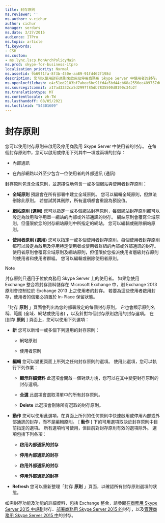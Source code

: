 ```yaml
---
title: 封存原則
ms.reviewer: ''
ms.author: v-cichur
author: cichur
manager: serdars
ms.date: 3/27/2015
audience: ITPro
ms.topic: article
f1.keywords:
- CSH
ms.custom:
- ms.lync.lscp.MonArchPolicyMain
ms.prod: skype-for-business-itpro
localization_priority: Normal
ms.assetid: 9b69f1fa-8f3b-450e-aa89-91fd462f198d
description: 您可以使用封存原則來啟用及停用商務用 Skype Server 中使用者的封存。 在每個封存原則中，您可以啟用或停用下列其中一項或兩項的封存：
ms.openlocfilehash: e4c51ed2103bf7abee6bc91fd4a5bd44cb68a2556ec409757d064ecdd7f745d0
ms.sourcegitcommit: a17ad3332ca5d2997f85db7835500d8190c34b2f
ms.translationtype: MT
ms.contentlocale: zh-TW
ms.lasthandoff: 08/05/2021
ms.locfileid: "54301609"
---
```

# <a name="archiving-policy"></a>封存原則
 
您可以使用封存原則來啟用及停用商務用 Skype Server 中使用者的封存。 在每個封存原則中，您可以啟用或停用下列其中一項或兩項的封存：
  
- 內部通訊
    
- 在內部網路以外至少包含一位使用者的外部通訊 (通訊) 
    
封存原則包含全域原則，並選擇性地包含一或多個網站與使用者封存原則：
  
- **全域原則** 預設會在所有部署中建立全域原則。 您可以編輯全域原則，但無法刪除此原則。 若嘗試將其刪除，所有選項都會重設為預設值。
    
- **網站原則 (選用)** 您可以指定一或多個網站封存原則，每個網站封存原則都可以設定為啟用和停用單一網站的內部或外部通訊的封存。 網站原則會覆寫全域原則，但僅限於您的封存網站原則中所指定的網站。 您可以編輯或刪除網站原則。
    
- **使用者原則 (選用)** 您可以指定一或多個使用者封存原則，每個使用者封存原則都可以設定為啟用及停用特定使用者或使用者群組的內部或外部通訊的封存。 使用者原則會覆寫全域原則及網站原則，但僅限於您指派使用者層級封存原則的使用者和使用者群組。 您可以編輯或刪除使用者原則。
    
> [!NOTE]
> 封存原則只適用于位於商務用 Skype Server 上的使用者。 如果您使用 Exchange 整合將封存資料儲存在 Microsoft Exchange 中，則 Exchange 2013 原則會控制位於 Exchange 2013 上之使用者的封存。 若要為這些使用者啟用封存，使用者的信箱必須置於 In-Place 保留狀態。 
  
「封存 **原則** 」頁面會列出為您的部署設定的每個封存原則。 它也會顯示原則名稱、範圍 (全域、網站或使用者) ，以及針對每個封存原則啟用的封存選項。 在 [封存 **原則** ] 頁面上，您可以使用下列選項：
- **新** 您可以新增一或多個下列選用的封存原則：
    
  - 網站原則
    
  - 使用者原則
    
- **編輯** 您可以變更頁面上所列之任何封存原則的選項。 使用此選項，您可以執行下列作業：
    
  - **顯示詳細資料** 此選項會開啟一個對話方塊，您可以在其中變更封存原則的封存選項。
    
  - **全選** 此選項會選取清單中的所有封存原則。
    
  - **Delete** 此選項會刪除所有選取的封存原則。
    
- **動作** 您可以使用此選項，在頁面上所列的任何原則中快速啟用或停用內部或外部通訊的封存，而不是編輯原則。 [ **動作** ] 下的可用選項取決於封存原則中目前指定的選項。 所有選項均可使用，但目前對封存原則有效的選項除外。 選項包括下列各項：
    
  - **啟用內部通訊的封存**
    
  - **停用內部通訊的封存**
    
  - **啟用外部通訊的封存**
    
  - **停用外部通訊的封存**
    
- **Refresh** 您可以重新整理「封存 **原則** 」頁面，以確認所有封存原則選項的狀態。
    
如需封存功能及功能的詳細資料，包括 Exchange 整合，請參閱[在商務用 Skype Server 2015 中規劃](../../plan-your-deployment/archiving/archiving.md)封存、[部署商務用 Skype Server 2015 的](../../deploy/deploy-archiving/deploy-archiving.md)封存，以及[管理商務用 Skype Server 2015 中](../../manage/archiving/archiving.md)的封存。

